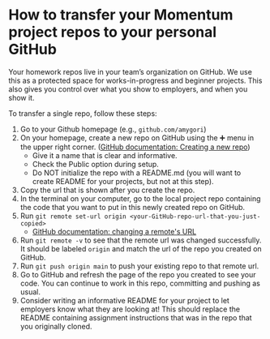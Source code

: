 # How to transfer your Momentum project repos to your personal GitHub

Your homework repos live in your team’s organization on GitHub. We use this as a protected space for works-in-progress and beginner projects. This also gives you control over what you show to employers, and when you show it.

To transfer a single repo, follow these steps:

1. Go to your Github homepage (e.g., `github.com/amygori`)
2. On your homepage, create a new repo on GitHub using the ➕ menu in the upper right corner. ([GitHub documentation: Creating a new repo](https://help.github.com/en/github/getting-started-with-github/create-a-repo))
	- Give it a name that is clear and informative.
	- Check the Public option during setup.
	- Do NOT initialize the repo with a README.md (you will want to create README for your projects, but not at this step).
3. Copy the url that is shown after you create the repo.
4. In the terminal on your computer, go to the local project repo containing the code that you want to put in this newly created repo on GitHub.
5. Run  `git remote set-url origin <your-GitHub-repo-url-that-you-just-copied>`
    - [GitHub documentation: changing a remote's URL](https://help.github.com/en/github/using-git/changing-a-remotes-url)
6. Run `git remote -v`  to see that the remote url was changed successfully. It should be labeled `origin` and match the url of the repo you created on GitHub.
7. Run `git push origin main` to push your existing repo to that remote url.
8. Go to GitHub and refresh the page of the repo you created to see your code. You can continue to work in this repo, committing and pushing as usual.
9. Consider writing an informative README for your project to let employers know what they are looking at! This should replace the README containing assignment instructions that was in the repo that you originally cloned.
